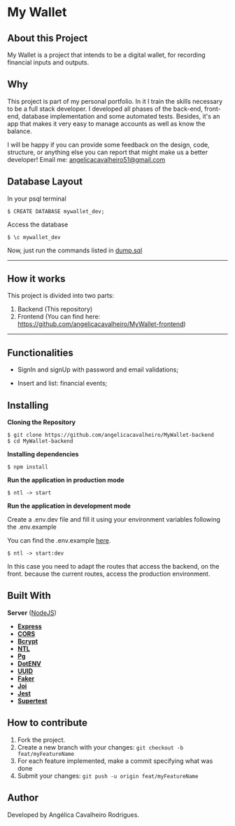 # My Wallet
## About this Project
My Wallet is a project that intends to be a digital wallet, for recording financial inputs and outputs.

## Why
This project is part of my personal portfolio. In it I train the skills necessary to be a full stack developer. 
I developed all phases of the back-end, front-end, database implementation and some automated tests.
Besides, it's an app that makes it very easy to manage accounts as well as know the balance.

I will be happy if you can provide some feedback on the design, code, structure, or anything else you can report that might make us a better developer!
Email me: angelicacavalheiro51@gmail.com


## Database Layout

In your psql terminal
```
$ CREATE DATABASE mywallet_dev;
```
Access the database
```
$ \c mywallet_dev
```
Now, just run the commands listed in <a href="https://github.com/angelicacavalheiro/MyWallet-backend/blob/main/dump.sql">dump.sql</a>

---
## How it works
This project is divided into two parts:
1. Backend (This repository)
2. Frontend (You can find here: https://github.com/angelicacavalheiro/MyWallet-frontend)
---

## Functionalities
- SignIn and signUp with password and email validations;

- Insert and list: financial events;

## Installing

**Cloning the Repository**

```
$ git clone https://github.com/angelicacavalheiro/MyWallet-backend
$ cd MyWallet-backend
```

**Installing dependencies**

```
$ npm install
```

**Run the application in production mode**

```
$ ntl -> start
```
**Run the application in development mode**

Create a .env.dev file and fill it using your environment variables following the .env.example

You can find the .env.example [here](https://github.com/angelicacavalheiro/MyWallet-backend/blob/main/.env.example).

```
$ ntl -> start:dev
```

In this case you need to adapt the routes that access the backend, on the front. because the current routes, access the production environment.

##

## Built With
**Server**  ([NodeJS](https://nodejs.org/en/))
-   **[Express](https://expressjs.com/)**
-   **[CORS](https://expressjs.com/en/resources/middleware/cors.html)**
-   **[Bcrypt](https://github.com/kelektiv/node.bcrypt.js)**
-   **[NTL](https://github.com/ruyadorno/ntl)**
-   **[Pg](https://github.com/brianc/node-postgres)**
-   **[DotENV](https://github.com/motdotla/dotenv)**
-   **[UUID](https://github.com/uuidjs/uuid)**
-   **[Faker](https://github.com/Marak/Faker.js)**
-   **[Joi](https://github.com/hapijs/joi)**
-   **[Jest](https://github.com/facebook/jest)**
-   **[Supertest](https://github.com/visionmedia/supertest)**
##

## How to contribute
1. Fork the project.
2. Create a new branch with your changes: `git checkout -b feat/myFeatureName`
3. For each feature implemented, make a commit specifying what was done
4. Submit your changes: `git push -u origin feat/myFeatureName`

##

## Author
Developed by Angélica Cavalheiro Rodrigues.
